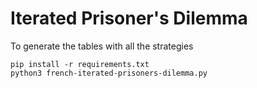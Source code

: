# Iterated Prisoner's Dilemma

To generate the tables with all the strategies

```
pip install -r requirements.txt
python3 french-iterated-prisoners-dilemma.py
```
